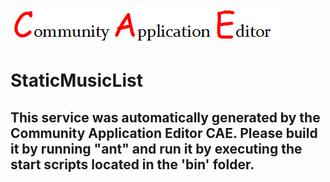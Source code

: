 ![CAE](https://github.com/CAE-Community-Application-Editor/CAE-Deployment-Temp/blob/master/microservice-111/img/logo.png)  

StaticMusicList
===================


This service was automatically generated by the Community Application Editor CAE. Please build it by running "ant" and run it by executing the start scripts located in the 'bin' folder.
---------------
